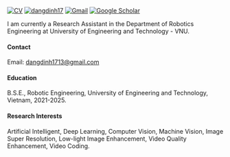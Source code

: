 

[![CV](https://img.shields.io/badge/My-CV-blue?logo=googlescholar)](https://dangdinh17.github.io/docs/CV/) [![dangdinh17](https://img.shields.io/badge/dangdinh17-github-blue?logo=github)](https://github.com/dangdinh17) [![Gmail](https://img.shields.io/badge/Gmail-blue?logo=gmail)](mailto:dangdinh1713@gmail.com) [![Google Scholar](https://img.shields.io/badge/Google-Scholar-blue?logo=google-scholar)](https://scholar.google.com/citations?user=DEIog-oAAAAJ&hl=en)

I am currently a Research Assistant in the Department of Robotics Engineering at University of Engineering and Technology - VNU.

#### Contact

Email: [dangdinh1713@gmail.com](mailto:dangdinh1713@gmail.com)

#### Education
B.S.E., Robotic Engineering, University of Engineering and Technology, Vietnam, 2021-2025.

#### Research Interests
Artificial Intelligent, Deep Learning, Computer Vision, Machine Vision, Image Super Resolution, Low-light Image Enhancement, Video Quality Enhancement, Video Coding.
